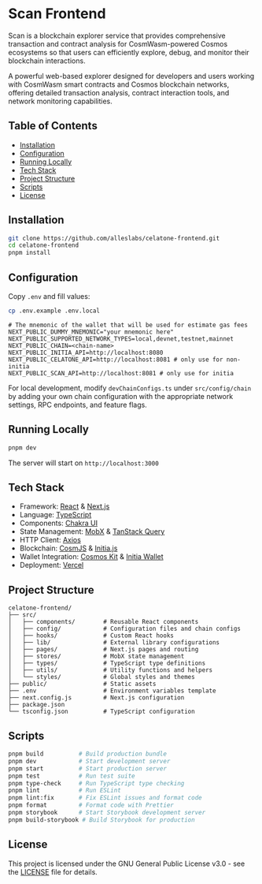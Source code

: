 # Scan Frontend

Scan is a blockchain explorer service that provides comprehensive transaction and contract analysis for CosmWasm-powered Cosmos ecosystems so that users can efficiently explore, debug, and monitor their blockchain interactions.

A powerful web-based explorer designed for developers and users working with CosmWasm smart contracts and Cosmos blockchain networks, offering detailed transaction analysis, contract interaction tools, and network monitoring capabilities.

## Table of Contents

- [Installation](#installation)
- [Configuration](#configuration)
- [Running Locally](#running-locally)
- [Tech Stack](#tech-stack)
- [Project Structure](#project-structure)
- [Scripts](#scripts)
- [License](#license)

## Installation

```sh
git clone https://github.com/alleslabs/celatone-frontend.git
cd celatone-frontend
pnpm install
```

## Configuration

Copy `.env` and fill values:

```sh
cp .env.example .env.local
```

```env
# The mnemonic of the wallet that will be used for estimate gas fees
NEXT_PUBLIC_DUMMY_MNEMONIC="your mnemonic here"
NEXT_PUBLIC_SUPPORTED_NETWORK_TYPES=local,devnet,testnet,mainnet
NEXT_PUBLIC_CHAIN=<chain-name>
NEXT_PUBLIC_INITIA_API=http://localhost:8080
NEXT_PUBLIC_CELATONE_API=http://localhost:8081 # only use for non-initia
NEXT_PUBLIC_SCAN_API=http://localhost:8081 # only use for initia
```

For local development, modify `devChainConfigs.ts` under `src/config/chain` by adding your own chain configuration with the appropriate network settings, RPC endpoints, and feature flags.

## Running Locally

```sh
pnpm dev
```

The server will start on `http://localhost:3000`

## Tech Stack

- Framework: [React](https://reactjs.org/) & [Next.js](https://nextjs.org/)
- Language: [TypeScript](https://www.typescriptlang.org/)
- Components: [Chakra UI](https://chakra-ui.com/)
- State Management: [MobX](https://mobx.js.org/) & [TanStack Query](https://tanstack.com/query)
- HTTP Client: [Axios](https://axios-http.com/)
- Blockchain: [CosmJS](https://github.com/cosmos/cosmjs) & [Initia.js](https://github.com/initia-labs/initia.js)
- Wallet Integration: [Cosmos Kit](https://cosmoskit.com/) & [Initia Wallet](https://github.com/initia-labs/wallet)
- Deployment: [Vercel](https://vercel.com/)

## Project Structure

```
celatone-frontend/
├── src/
│   ├── components/        # Reusable React components
│   ├── config/            # Configuration files and chain configs
│   ├── hooks/             # Custom React hooks
│   ├── lib/               # External library configurations
│   ├── pages/             # Next.js pages and routing
│   ├── stores/            # MobX state management
│   ├── types/             # TypeScript type definitions
│   ├── utils/             # Utility functions and helpers
│   └── styles/            # Global styles and themes
├── public/                # Static assets
├── .env                   # Environment variables template
├── next.config.js         # Next.js configuration
├── package.json
└── tsconfig.json          # TypeScript configuration
```

## Scripts

```sh
pnpm build          # Build production bundle
pnpm dev            # Start development server
pnpm start          # Start production server
pnpm test           # Run test suite
pnpm type-check     # Run TypeScript type checking
pnpm lint           # Run ESLint
pnpm lint:fix       # Fix ESLint issues and format code
pnpm format         # Format code with Prettier
pnpm storybook      # Start Storybook development server
pnpm build-storybook # Build Storybook for production
```

## License

This project is licensed under the GNU General Public License v3.0 - see the [LICENSE](LICENSE) file for details.
